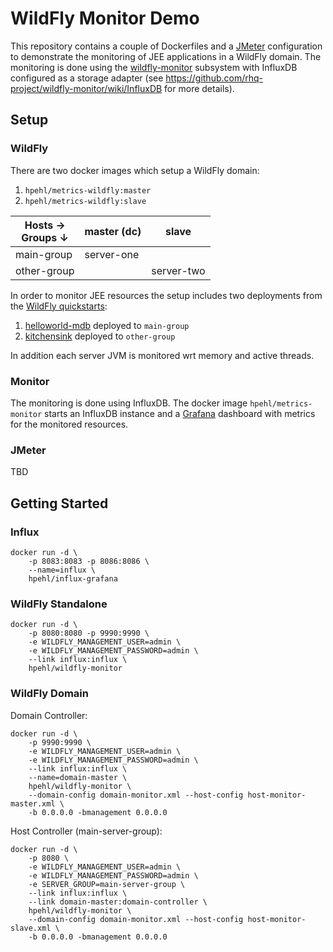 # WildFly Monitor Demo

This repository contains a couple of Dockerfiles and a [JMeter](http://jmeter.apache.org/) configuration to demonstrate the monitoring of JEE applications in a WildFly domain. The monitoring is done using the [wildfly-monitor](https://github.com/rhq-project/wildfly-monitor) subsystem with InfluxDB configured as a storage adapter (see https://github.com/rhq-project/wildfly-monitor/wiki/InfluxDB for more details).

## Setup

### WildFly

There are two docker images which setup a WildFly domain:

1. `hpehl/metrics-wildfly:master`
2. `hpehl/metrics-wildfly:slave`

| Hosts  &rarr;<br/>Groups &darr; | master (dc) | slave      |
|---------------------------------|-------------|------------|
| main-group                      | server-one  |            |
| other-group                     |             | server-two |

In order to monitor JEE resources the setup includes two deployments from the [WildFly quickstarts](https://github.com/wildfly/quickstart):

1. [helloworld-mdb](https://github.com/wildfly/quickstart/tree/master/helloworld-mdb) deployed to `main-group`
1. [kitchensink](https://github.com/wildfly/quickstart/tree/master/kitchensink) deployed to `other-group`

In addition each server JVM is monitored wrt memory and active threads. 

### Monitor

The monitoring is done using InfluxDB. The docker image `hpehl/metrics-monitor` starts an InfluxDB instance and a [Grafana](http://grafana.org/) dashboard with metrics for the monitored resources. 

### JMeter

TBD

## Getting Started

### Influx

    docker run -d \
        -p 8083:8083 -p 8086:8086 \
        --name=influx \
        hpehl/influx-grafana

### WildFly Standalone

    docker run -d \
        -p 8080:8080 -p 9990:9990 \
        -e WILDFLY_MANAGEMENT_USER=admin \
        -e WILDFLY_MANAGEMENT_PASSWORD=admin \
        --link influx:influx \
        hpehl/wildfly-monitor

### WildFly Domain

Domain Controller:

    docker run -d \
        -p 9990:9990 \
        -e WILDFLY_MANAGEMENT_USER=admin \
        -e WILDFLY_MANAGEMENT_PASSWORD=admin \
        --link influx:influx \
        --name=domain-master \
        hpehl/wildfly-monitor \
        --domain-config domain-monitor.xml --host-config host-monitor-master.xml \
        -b 0.0.0.0 -bmanagement 0.0.0.0

Host Controller (main-server-group):

    docker run -d \
        -p 8080 \
        -e WILDFLY_MANAGEMENT_USER=admin \
        -e WILDFLY_MANAGEMENT_PASSWORD=admin \
        -e SERVER_GROUP=main-server-group \
        --link influx:influx \
        --link domain-master:domain-controller \
        hpehl/wildfly-monitor \
        --domain-config domain-monitor.xml --host-config host-monitor-slave.xml \
        -b 0.0.0.0 -bmanagement 0.0.0.0

